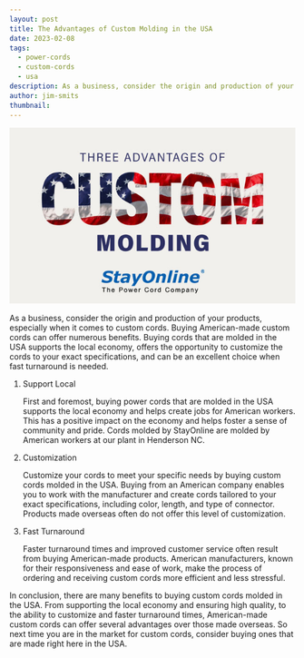 ```yaml
---
layout: post
title: The Advantages of Custom Molding in the USA
date: 2023-02-08
tags:
  - power-cords
  - custom-cords
  - usa
description: As a business, consider the origin and production of your products, especially when it comes to custom cords. Buying American-made custom cords can offer numerous benefits. Buying cords that are molded in the USA supports the local economy, offers the opportunity to customize the cords to your exact specifications, and can be an excellent choice when fast turnaround is needed.
author: jim-smits
thumbnail:
---
```

![The Advantages of Custom Molding in the USA Graphic](/assets/images/posts/thumbnail_sol_custom%20molding-01-2.jpg "The Advantages of Custom Molding in the USA")

As a business, consider the origin and production of your products, especially when it comes to custom cords. Buying American-made custom cords can offer numerous benefits. Buying cords that are molded in the USA supports the local economy, offers the opportunity to customize the cords to your exact specifications, and can be an excellent choice when fast turnaround is needed.

1. Support Local
    
    First and foremost, buying power cords that are molded in the USA supports the local economy and helps create jobs for American workers. This has a positive impact on the economy and helps foster a sense of community and pride. Cords molded by StayOnline are molded by American workers at our plant in Henderson NC.
    
2. Customization
    
    Customize your cords to meet your specific needs by buying custom cords molded in the USA. Buying from an American company enables you to work with the manufacturer and create cords tailored to your exact specifications, including color, length, and type of connector. Products made overseas often do not offer this level of customization.
    
3. Fast Turnaround
    
    Faster turnaround times and improved customer service often result from buying American-made products. American manufacturers, known for their responsiveness and ease of work, make the process of ordering and receiving custom cords more efficient and less stressful.
    

In conclusion, there are many benefits to buying custom cords molded in the USA. From supporting the local economy and ensuring high quality, to the ability to customize and faster turnaround times, American-made custom cords can offer several advantages over those made overseas. So next time you are in the market for custom cords, consider buying ones that are made right here in the USA.